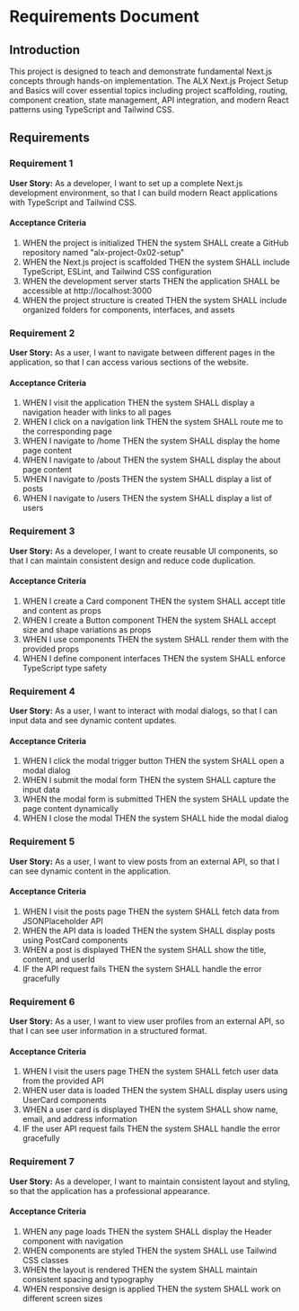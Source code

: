 # Requirements Document

## Introduction

This project is designed to teach and demonstrate fundamental Next.js concepts through hands-on implementation. The ALX Next.js Project Setup and Basics will cover essential topics including project scaffolding, routing, component creation, state management, API integration, and modern React patterns using TypeScript and Tailwind CSS.

## Requirements

### Requirement 1

**User Story:** As a developer, I want to set up a complete Next.js development environment, so that I can build modern React applications with TypeScript and Tailwind CSS.

#### Acceptance Criteria

1. WHEN the project is initialized THEN the system SHALL create a GitHub repository named "alx-project-0x02-setup"
2. WHEN the Next.js project is scaffolded THEN the system SHALL include TypeScript, ESLint, and Tailwind CSS configuration
3. WHEN the development server starts THEN the application SHALL be accessible at http://localhost:3000
4. WHEN the project structure is created THEN the system SHALL include organized folders for components, interfaces, and assets

### Requirement 2

**User Story:** As a user, I want to navigate between different pages in the application, so that I can access various sections of the website.

#### Acceptance Criteria

1. WHEN I visit the application THEN the system SHALL display a navigation header with links to all pages
2. WHEN I click on a navigation link THEN the system SHALL route me to the corresponding page
3. WHEN I navigate to /home THEN the system SHALL display the home page content
4. WHEN I navigate to /about THEN the system SHALL display the about page content
5. WHEN I navigate to /posts THEN the system SHALL display a list of posts
6. WHEN I navigate to /users THEN the system SHALL display a list of users

### Requirement 3

**User Story:** As a developer, I want to create reusable UI components, so that I can maintain consistent design and reduce code duplication.

#### Acceptance Criteria

1. WHEN I create a Card component THEN the system SHALL accept title and content as props
2. WHEN I create a Button component THEN the system SHALL accept size and shape variations as props
3. WHEN I use components THEN the system SHALL render them with the provided props
4. WHEN I define component interfaces THEN the system SHALL enforce TypeScript type safety

### Requirement 4

**User Story:** As a user, I want to interact with modal dialogs, so that I can input data and see dynamic content updates.

#### Acceptance Criteria

1. WHEN I click the modal trigger button THEN the system SHALL open a modal dialog
2. WHEN I submit the modal form THEN the system SHALL capture the input data
3. WHEN the modal form is submitted THEN the system SHALL update the page content dynamically
4. WHEN I close the modal THEN the system SHALL hide the modal dialog

### Requirement 5

**User Story:** As a user, I want to view posts from an external API, so that I can see dynamic content in the application.

#### Acceptance Criteria

1. WHEN I visit the posts page THEN the system SHALL fetch data from JSONPlaceholder API
2. WHEN the API data is loaded THEN the system SHALL display posts using PostCard components
3. WHEN a post is displayed THEN the system SHALL show the title, content, and userId
4. IF the API request fails THEN the system SHALL handle the error gracefully

### Requirement 6

**User Story:** As a user, I want to view user profiles from an external API, so that I can see user information in a structured format.

#### Acceptance Criteria

1. WHEN I visit the users page THEN the system SHALL fetch user data from the provided API
2. WHEN user data is loaded THEN the system SHALL display users using UserCard components
3. WHEN a user card is displayed THEN the system SHALL show name, email, and address information
4. IF the user API request fails THEN the system SHALL handle the error gracefully

### Requirement 7

**User Story:** As a developer, I want to maintain consistent layout and styling, so that the application has a professional appearance.

#### Acceptance Criteria

1. WHEN any page loads THEN the system SHALL display the Header component with navigation
2. WHEN components are styled THEN the system SHALL use Tailwind CSS classes
3. WHEN the layout is rendered THEN the system SHALL maintain consistent spacing and typography
4. WHEN responsive design is applied THEN the system SHALL work on different screen sizes
